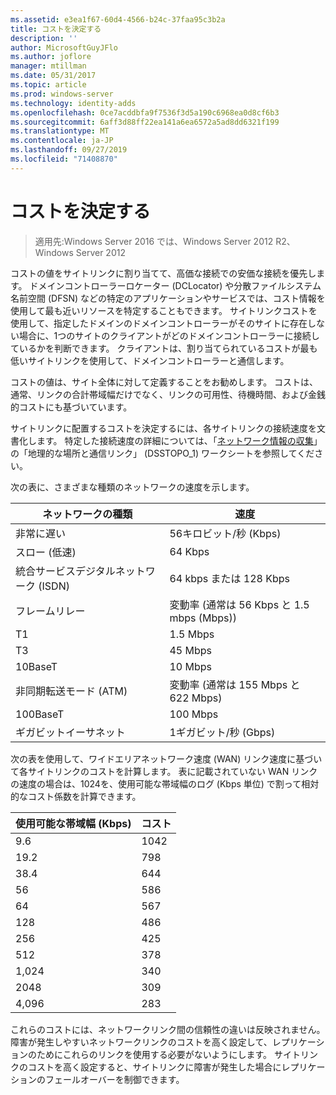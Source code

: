 ```yaml
---
ms.assetid: e3ea1f67-60d4-4566-b24c-37faa95c3b2a
title: コストを決定する
description: ''
author: MicrosoftGuyJFlo
ms.author: joflore
manager: mtillman
ms.date: 05/31/2017
ms.topic: article
ms.prod: windows-server
ms.technology: identity-adds
ms.openlocfilehash: 0ce7acddbfa9f7536f3d5a190c6968ea0d8cf6b3
ms.sourcegitcommit: 6aff3d88ff22ea141a6ea6572a5ad8dd6321f199
ms.translationtype: MT
ms.contentlocale: ja-JP
ms.lasthandoff: 09/27/2019
ms.locfileid: "71408870"
---
```

# <a name="determining-the-cost"></a>コストを決定する

>適用先:Windows Server 2016 では、Windows Server 2012 R2、Windows Server 2012

コストの値をサイトリンクに割り当てて、高価な接続での安価な接続を優先します。 ドメインコントローラーロケーター (DCLocator) や分散ファイルシステム名前空間 (DFSN) などの特定のアプリケーションやサービスでは、コスト情報を使用して最も近いリソースを特定することもできます。 サイトリンクコストを使用して、指定したドメインのドメインコントローラーがそのサイトに存在しない場合に、1つのサイトのクライアントがどのドメインコントローラーに接続しているかを判断できます。 クライアントは、割り当てられているコストが最も低いサイトリンクを使用して、ドメインコントローラーと通信します。  
  
コストの値は、サイト全体に対して定義することをお勧めします。 コストは、通常、リンクの合計帯域幅だけでなく、リンクの可用性、待機時間、および金銭的コストにも基づいています。  
  
サイトリンクに配置するコストを決定するには、各サイトリンクの接続速度を文書化します。 特定した接続速度の詳細については、「[ネットワーク情報の収集](../../ad-ds/plan/Collecting-Network-Information.md)」の「地理的な場所と通信リンク」 (DSSTOPO_1) ワークシートを参照してください。  
  
次の表に、さまざまな種類のネットワークの速度を示します。  
  
|ネットワークの種類|速度|  
|----------------|---------|  
|非常に遅い|56キロビット/秒 (Kbps)|  
|スロー (低速)|64 Kbps|  
|統合サービスデジタルネットワーク (ISDN)|64 kbps または 128 Kbps|  
|フレームリレー|変動率 (通常は 56 Kbps と 1.5 mbps (Mbps))|  
|T1|1.5 Mbps|  
|T3|45 Mbps|  
|10BaseT|10 Mbps|  
|非同期転送モード (ATM)|変動率 (通常は 155 Mbps と 622 Mbps)|  
|100BaseT|100 Mbps|  
|ギガビットイーサネット|1ギガビット/秒 (Gbps)|  
  
次の表を使用して、ワイドエリアネットワーク速度 (WAN) リンク速度に基づいて各サイトリンクのコストを計算します。 表に記載されていない WAN リンクの速度の場合は、1024を、使用可能な帯域幅のログ (Kbps 単位) で割って相対的なコスト係数を計算できます。  
  
|使用可能な帯域幅 (Kbps)|コスト|  
|--------------------------------|--------|  
|9.6|1042|  
|19.2|798|  
|38.4|644|  
|56|586|  
|64|567|  
|128|486|  
|256|425|  
|512|378|  
|1,024|340|  
|2048|309|  
|4,096|283|  
  
これらのコストには、ネットワークリンク間の信頼性の違いは反映されません。 障害が発生しやすいネットワークリンクのコストを高く設定して、レプリケーションのためにこれらのリンクを使用する必要がないようにします。 サイトリンクのコストを高く設定すると、サイトリンクに障害が発生した場合にレプリケーションのフェールオーバーを制御できます。  
  


